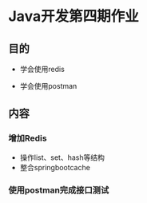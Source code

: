 # Java开发第四期作业

## 目的

- 学会使用redis

- 学会使用postman

## 内容

### 增加Redis
- 操作list、set、hash等结构
- 整合springbootcache

### 使用postman完成接口测试

